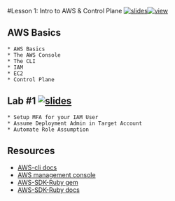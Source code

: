 #Lesson 1: Intro to AWS & Control Plane [![slides](../_images/slides-clean.png)](slides/june-DSO-bootcamp-week-three-lesson-one.pdf)[![view](../_images/view-clean.png)](https://speakerdeck.com/devsecops/devsecops-bootcamp-week-3-lesson-1)

## AWS Basics 

```
* AWS Basics
* The AWS Console
* The CLI
* IAM
* EC2
* Control Plane

```

## Lab #1 [![slides](../_images/lab-clean.png)](labs/LAB-1.md)

```
* Setup MFA for your IAM User
* Assume Deployment Admin in Target Account
* Automate Role Assumption

```

## Resources
* [AWS-cli docs](https://aws.amazon.com/documentation/cli/)
* [AWS management console](https://aws.amazon.com/console/)
* [AWS-SDK-Ruby gem](https://rubygems.org/gems/aws-sdk/versions/2.3.7)
* [AWS-SDK-Ruby docs](https://aws.amazon.com/documentation/sdk-for-ruby/)

